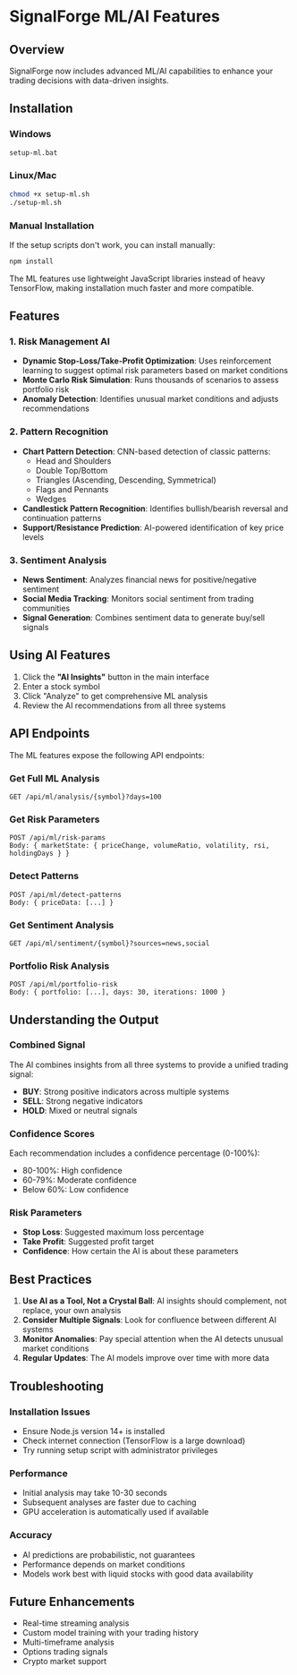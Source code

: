 # SignalForge ML/AI Features

## Overview

SignalForge now includes advanced ML/AI capabilities to enhance your trading decisions with data-driven insights.

## Installation

### Windows
```bash
setup-ml.bat
```

### Linux/Mac
```bash
chmod +x setup-ml.sh
./setup-ml.sh
```

### Manual Installation
If the setup scripts don't work, you can install manually:
```bash
npm install
```

The ML features use lightweight JavaScript libraries instead of heavy TensorFlow, making installation much faster and more compatible.

## Features

### 1. Risk Management AI
- **Dynamic Stop-Loss/Take-Profit Optimization**: Uses reinforcement learning to suggest optimal risk parameters based on market conditions
- **Monte Carlo Risk Simulation**: Runs thousands of scenarios to assess portfolio risk
- **Anomaly Detection**: Identifies unusual market conditions and adjusts recommendations

### 2. Pattern Recognition
- **Chart Pattern Detection**: CNN-based detection of classic patterns:
  - Head and Shoulders
  - Double Top/Bottom
  - Triangles (Ascending, Descending, Symmetrical)
  - Flags and Pennants
  - Wedges
- **Candlestick Pattern Recognition**: Identifies bullish/bearish reversal and continuation patterns
- **Support/Resistance Prediction**: AI-powered identification of key price levels

### 3. Sentiment Analysis
- **News Sentiment**: Analyzes financial news for positive/negative sentiment
- **Social Media Tracking**: Monitors social sentiment from trading communities
- **Signal Generation**: Combines sentiment data to generate buy/sell signals

## Using AI Features

1. Click the **"AI Insights"** button in the main interface
2. Enter a stock symbol
3. Click "Analyze" to get comprehensive ML analysis
4. Review the AI recommendations from all three systems

## API Endpoints

The ML features expose the following API endpoints:

### Get Full ML Analysis
```
GET /api/ml/analysis/{symbol}?days=100
```

### Get Risk Parameters
```
POST /api/ml/risk-params
Body: { marketState: { priceChange, volumeRatio, volatility, rsi, holdingDays } }
```

### Detect Patterns
```
POST /api/ml/detect-patterns
Body: { priceData: [...] }
```

### Get Sentiment Analysis
```
GET /api/ml/sentiment/{symbol}?sources=news,social
```

### Portfolio Risk Analysis
```
POST /api/ml/portfolio-risk
Body: { portfolio: [...], days: 30, iterations: 1000 }
```

## Understanding the Output

### Combined Signal
The AI combines insights from all three systems to provide a unified trading signal:
- **BUY**: Strong positive indicators across multiple systems
- **SELL**: Strong negative indicators
- **HOLD**: Mixed or neutral signals

### Confidence Scores
Each recommendation includes a confidence percentage (0-100%):
- 80-100%: High confidence
- 60-79%: Moderate confidence
- Below 60%: Low confidence

### Risk Parameters
- **Stop Loss**: Suggested maximum loss percentage
- **Take Profit**: Suggested profit target
- **Confidence**: How certain the AI is about these parameters

## Best Practices

1. **Use AI as a Tool, Not a Crystal Ball**: AI insights should complement, not replace, your own analysis
2. **Consider Multiple Signals**: Look for confluence between different AI systems
3. **Monitor Anomalies**: Pay special attention when the AI detects unusual market conditions
4. **Regular Updates**: The AI models improve over time with more data

## Troubleshooting

### Installation Issues
- Ensure Node.js version 14+ is installed
- Check internet connection (TensorFlow is a large download)
- Try running setup script with administrator privileges

### Performance
- Initial analysis may take 10-30 seconds
- Subsequent analyses are faster due to caching
- GPU acceleration is automatically used if available

### Accuracy
- AI predictions are probabilistic, not guarantees
- Performance depends on market conditions
- Models work best with liquid stocks with good data availability

## Future Enhancements

- Real-time streaming analysis
- Custom model training with your trading history
- Multi-timeframe analysis
- Options trading signals
- Crypto market support